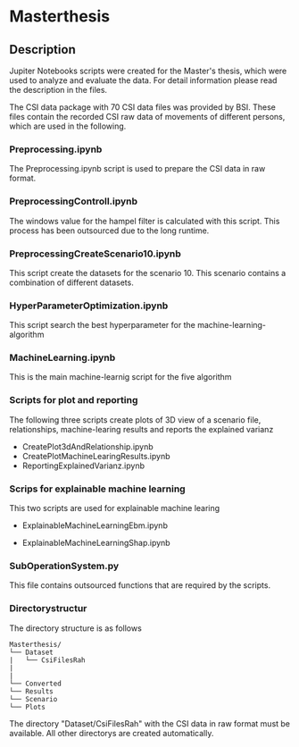 # Masterthesis

## Description

Jupiter Notebooks scripts were created for the Master's thesis, which were used to analyze and evaluate the data. For detail information please read the description in the files.

The CSI data package with 70 CSI data files was provided by BSI. These files contain the recorded CSI raw data of movements of different persons, which are used in the following. 

### Preprocessing.ipynb

The Preprocessing.ipynb script is used to prepare the CSI data in raw format.

### PreprocessingControll.ipynb

The windows value for the hampel filter is calculated with this script. This process has been outsourced due to the long runtime. 

### PreprocessingCreateScenario10.ipynb

This script create the datasets for the scenario 10. This scenario contains a combination of different datasets.

### HyperParameterOptimization.ipynb

This script search the best hyperparameter for the machine-learning-algorithm

### MachineLearning.ipynb

This is the main machine-learnig script for the five algorithm

### Scripts for plot and reporting

The following three scripts create plots of 3D view of a scenario file, relationships, machine-learing results and reports the explained varianz

* CreatePlot3dAndRelationship.ipynb
* CreatePlotMachineLearingResults.ipynb
* ReportingExplainedVarianz.ipynb

### Scrips for explainable machine learning

This two scripts are used for explainable machine learing

* ExplainableMachineLearningEbm.ipynb

* ExplainableMachineLearningShap.ipynb


### SubOperationSystem.py

This file contains outsourced functions that are required by the scripts.

### Directorystructur

The directory structure is as follows

	Masterthesis/
	└── Dataset
	|	└── CsiFilesRah
	|		
	|
	└── Converted
	└── Results
	└── Scenario
	└── Plots
	

The directory "Dataset/CsiFilesRah" with the CSI data in raw format must be available. All other directorys are created automatically.
